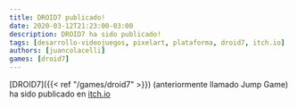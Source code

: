 ```yaml
---
title: DROID7 publicado!
date: 2020-03-12T21:23:00-03:00
description: DROID7 ha sido publicado!
tags: [desarrollo-videojuegos, pixelart, plataforma, droid7, itch.io]
authors: [juancolacelli]
games: [droid7]
---
```


[DROID7]({{< ref "/games/droid7" >}}) (anteriormente llamado Jump Game) ha sido publicado en [itch.io](https://juancolacelli.itch.io/droid7)
